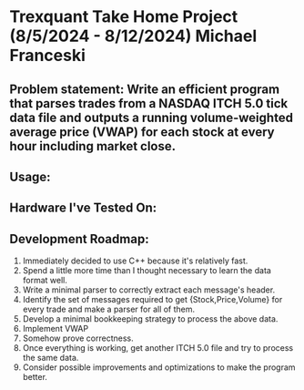# Trexquant Take Home Project (8/5/2024 - 8/12/2024) Michael Franceski

## Problem statement: Write an efficient program that parses trades from a NASDAQ ITCH 5.0 tick data file and outputs a running volume-weighted average price (VWAP) for each stock at every hour including market close.

## Usage:

## Hardware I've Tested On:

## Development Roadmap:
<ol>
    <li>Immediately decided to use C++ because it's relatively fast.</li>
    <li>Spend a little more time than I thought necessary to learn the data format well.</li>
    <li>Write a minimal parser to correctly extract each message's header.</li>
    <li>Identify the set of messages required to get {Stock,Price,Volume} for every trade and make a parser for all of them.</li>
    <li>Develop a minimal bookkeeping strategy to process the above data.</li>
    <li>Implement VWAP</li>
    <li>Somehow prove correctness.</li>
    <li>Once everything is working, get another ITCH 5.0 file and try to process the same data.</li>
    <li>Consider possible improvements and optimizations to make the program better.</li>
</ol>